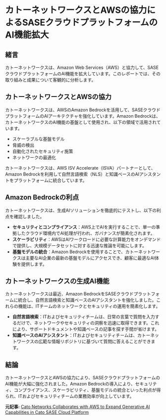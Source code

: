 # カトーネットワークスとAWSの協力によるSASEクラウドプラットフォームのAI機能拡大

## 緒言

カトーネットワークスは、Amazon Web Services（AWS）と協力して、SASEクラウドプラットフォームのAI機能を拡大しています。このレポートでは、その取り組みと成果について客観的に分析します。

## カトーネットワークスとAWSの協力

カトーネットワークスは、AWSのAmazon Bedrockを活用して、SASEクラウドプラットフォームのAIアーキテクチャを強化しています。Amazon Bedrockは、カトーネットワークスのAI機能の基盤として使用され、以下の領域で活用されています。

- スケーラブルな基盤モデル
- 脅威の検出
- 自動化されたセキュリティ施策
- ネットワークの最適化

カトーネットワークスは、AWS ISV Accelerate（ISVA）パートナーとして、Amazon Bedrockを利用して自然言語検索（NLS）と知識ベースのAIアシスタントをプラットフォームに統合しています。

## Amazon Bedrockの利点

カトーネットワークスは、生成AIソリューションを徹底的にテストし、以下の利点を確認しました。

- **セキュリティとコンプライアンス**：AWS上でAIを実行することで、単一の準拠したクラウド環境内でAI処理が行われ、ガバナンスが簡素化されます。
- **スケーラビリティ**：AWSはAIワークロードに必要な計算能力をオンデマンドで提供し、大規模データセットに対する迅速な推論を可能にします。
- **基盤モデルの統合**：Amazon Bedrockを使用することで、カトーネットワークスは主要なAI企業の最新の基盤モデルにアクセスでき、顧客に最適なAI体験を提供します。

## カトーネットワークスの生成AI機能

カトーネットワークスは最近、Amazon BedrockをSASEクラウドプラットフォームに統合し、自然言語検索と知識ベースのAIアシスタントを強化しました。これらの機能は、ITチームのネットワークとセキュリティの運用を簡素化します。

- **自然言語検索**：ITおよびセキュリティチームは、日常の言葉で質問を入力するだけで、ネットワークやセキュリティの洞察を迅速に取得できます。これにより、サポートドキュメントや知識ベースの記事を探す手間が省けます。
- **知識ベースのAIアシスタント**：ITおよびセキュリティチームは、カトーネットワークスの広範な情報リポジトリに基づいて質問に答えることができます。

## 結論

カトーネットワークスとAWSの協力により、SASEクラウドプラットフォームのAI機能が大幅に強化されました。Amazon Bedrockの導入により、セキュリティ、コンプライアンス、スケーラビリティ、基盤モデルの統合といった利点が得られ、ITおよびセキュリティチームの業務効率が向上しています。

**元記事:** [Cato Networks Collaborates with AWS to Expand Generative AI Capabilities in Cato SASE Cloud Platform](https://www.prnewswire.com/il/news-releases/cato-networks-collaborates-with-aws-to-expand-generative-ai-capabilities-in-cato-sase-cloud-platform-302385761.html)